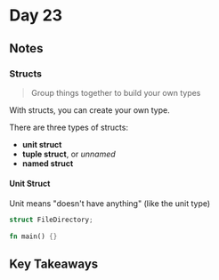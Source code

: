 # Day 23

## Notes

### Structs

> Group things together to build your own types

With structs, you can create your own type.

There are three types of structs:

- **unit struct**
- **tuple struct**, or *unnamed*
- **named struct**

#### Unit Struct

Unit means "doesn't have anything" (like the unit type)

```rust
struct FileDirectory;
 
fn main() {}
```

## Key Takeaways
